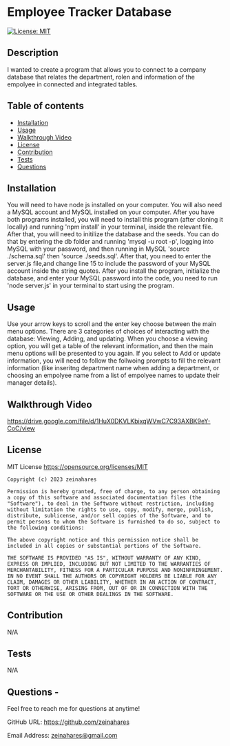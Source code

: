 # Employee Tracker Database

[![License: MIT](https://img.shields.io/badge/License-MIT-yellow.svg)](https://opensource.org/licenses/MIT)

## Description
I wanted to create a program that allows you to connect to a company database that relates the department, rolen and information of the empolyee in connected and integrated tables.

## Table of contents
- [Installation](#installation)
- [Usage](#usage)
- [Walkthrough Video](#walkthrough-video)
- [License](#license)
- [Contribution](#contribution)
- [Tests](#tests)
- [Questions](#questions)
 

## Installation
You will need to have node js installed on your computer. You will also need a MySQL account and MySQL installed on your computer. After you have both programs installed, you will need to install this program (after cloning it locally) and running 'npm install' in your terminal, inside the relevant file. After that, you will need to initilize the database and the seeds. You can do that by entering the db folder and running 'mysql -u root -p', logging into MySQL with your password, and then running in MySQL 'source ./schema.sql' then 'source ./seeds.sql'. After that, you need to enter the server.js file,and change line 15 to include the password of your MySQL account inside the string quotes. After you install the program, initialize the database, and enter your MySQL password into the code, you need to run 'node server.js' in your terminal to start using the program.

## Usage
Use your arrow keys to scroll and the enter key choose between the main menu options. There are 3 categories of choices of interacting with the database: Viewing, Adding, and updating. When you choose a viewing option, you will get a table of the relevant information, and then the main menu options will be presented to you again. If you select to Add or update information, you will need to follow the follwoing prompts to fill the relevant information (like inseritng department name when adding a department, or choosing an empolyee name from a list of empolyee names to update their manager details). 

## Walkthrough Video
https://drive.google.com/file/d/1HuX0DKVLKbixqWVwC7C93AXBK9eY-CoC/view

## License
MIT License https://opensource.org/licenses/MIT

    Copyright (c) 2023 zeinahares
    
    Permission is hereby granted, free of charge, to any person obtaining a copy of this software and associated documentation files (the "Software"), to deal in the Software without restriction, including without limitation the rights to use, copy, modify, merge, publish, distribute, sublicense, and/or sell copies of the Software, and to permit persons to whom the Software is furnished to do so, subject to the following conditions:
    
    The above copyright notice and this permission notice shall be included in all copies or substantial portions of the Software.
    
    THE SOFTWARE IS PROVIDED "AS IS", WITHOUT WARRANTY OF ANY KIND, EXPRESS OR IMPLIED, INCLUDING BUT NOT LIMITED TO THE WARRANTIES OF MERCHANTABILITY, FITNESS FOR A PARTICULAR PURPOSE AND NONINFRINGEMENT. IN NO EVENT SHALL THE AUTHORS OR COPYRIGHT HOLDERS BE LIABLE FOR ANY CLAIM, DAMAGES OR OTHER LIABILITY, WHETHER IN AN ACTION OF CONTRACT, TORT OR OTHERWISE, ARISING FROM, OUT OF OR IN CONNECTION WITH THE SOFTWARE OR THE USE OR OTHER DEALINGS IN THE SOFTWARE.

## Contribution
N/A 

## Tests
N/A 

## Questions - 
  
Feel free to reach me for questions at anytime!

  GitHub URL: https://github.com/zeinahares 


  Email Address: zeinahares@gmail.com
